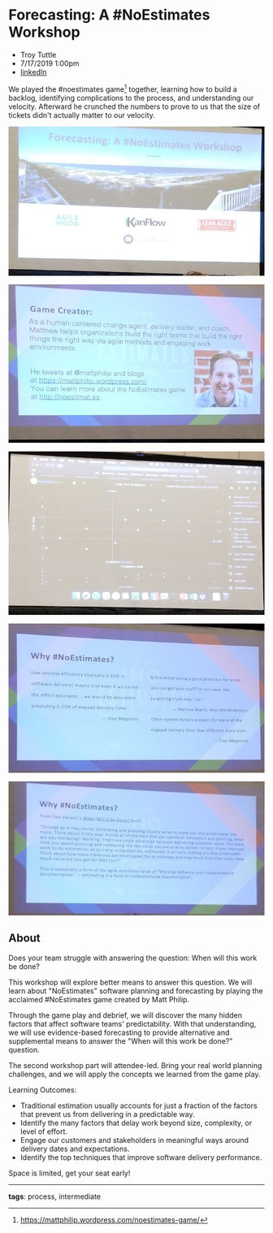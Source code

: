 # Forecasting: A #NoEstimates Workshop

* Troy Tuttle
* 7/17/2019 1:00pm
* [linkedIn](https://www.linkedin.com/in/troytuttle)

<!-- Summary: -->
We played the #noestimates game[^1] together, learning how to build a backlog, identifying complications to the process, and understanding our velocity. Afterward he crunched the numbers to prove to us that the size of tickets didn't actually matter to our velocity.

![Opening Slide](../images/kcdc.7-17-19.13.00.09.jpg)

![Game Creator](../images/kcdc.7-17-19.13.07.53.jpg)

![Scatter Plot](../images/kcdc.7-17-19.16.21.42.jpg)

![Why #NoEstimates](../images/kcdc.7-17-19.16.58.03.jpg)

![Why #NoEstimates2](../images/kcdc.7-17-19.17.00.00.jpg)

## About
Does your team struggle with answering the question: When will this work be done? 
 
This workshop will explore better means to answer this question. We will learn about "NoEstimates" software planning and forecasting by playing the acclaimed #NoEstimates game created by Matt Philip. 

Through the game play and debrief, we will discover the many hidden factors that affect software teams' predictability. With that understanding, we will use evidence-based forecasting to provide alternative and supplemental means to answer the "When will this work be done?" question. 

The second workshop part will attendee-led. Bring your real world planning challenges, and we will apply the concepts we learned from the game play. 

Learning Outcomes:  
* Traditional estimation usually accounts for just a fraction of the factors that prevent us from delivering in a predictable way. 
* Identify the many factors that delay work beyond size, complexity, or level of effort. 
* Engage our customers and stakeholders in meaningful ways around delivery dates and expectations. 
* Identify the top techniques that improve software delivery performance.

Space is limited, get your seat early!

-----------------------
**tags**: process, intermediate

<!-- Footnotes -->
[^1]: https://mattphilip.wordpress.com/noestimates-game/
